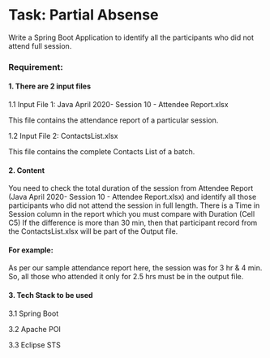 # Task: Partial Absense
Write a Spring Boot Application to identify all the participants who did not attend full session.

### Requirement:

#### 1. There are 2 input files
   1.1 Input File 1: Java April 2020- Session 10 - Attendee Report.xlsx 
   
   This file contains the attendance report of a particular session.
       
   1.2 Input File 2: ContactsList.xlsx
   
   This file contains the complete Contacts List of a batch.

#### 2. Content
You need to check the total duration of the session from Attendee Report (Java April 2020- Session 10 - Attendee Report.xlsx) and identify all those participants who did not attend the session in full length. There is a Time in Session column in the report which you must compare with Duration (Cell C5) If the difference is more than 30 min, then that participant record from the ContactsList.xlsx will be part of the Output file.

#### For example:
As per our sample attendance report here, the session was for 3 hr & 4 min. So, all those who attended it only for 2.5 hrs must be in the output file.

#### 3. Tech Stack to be used
   3.1 Spring Boot

   3.2 Apache POI

   3.3 Eclipse STS
